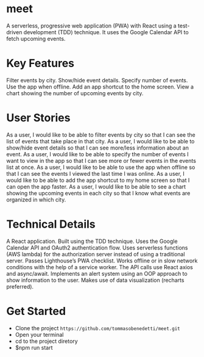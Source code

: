 # meet

A serverless, progressive web application (PWA) with React using a test-driven development (TDD) technique. It uses the Google Calendar API to fetch upcoming events.

# Key Features

Filter events by city. Show/hide event details. Specify number of events. Use the app when offline. Add an app shortcut to the home screen. View a chart showing the number of upcoming events by city.

# User Stories

As a user, I would like to be able to filter events by city so that I can see the list of events that take place in that city. As a user, I would like to be able to show/hide event details so that I can see more/less information about an event. As a user, I would like to be able to specify the number of events I want to view in the app so that I can see more or fewer events in the events list at once. As a user, I would like to be able to use the app when offline so that I can see the events I viewed the last time I was online. As a user, I would like to be able to add the app shortcut to my home screen so that I can open the app faster. As a user, I would like to be able to see a chart showing the upcoming events in each city so that I know what events are organized in which city.

# Technical Details

A React application. Built using the TDD technique. Uses the Google Calendar API and OAuth2 authentication flow. Uses serverless functions (AWS lambda) for the authorization server instead of using a traditional server. Passes Lighthouse’s PWA checklist. Works offline or in slow network conditions with the help of a service worker. The API calls use React axios and async/await. Implements an alert system using an OOP approach to show information to the user. Makes use of data visualization (recharts preferred).

# Get Started


- Clone the project ```https://github.com/tommasobenedetti/meet.git```
- Open your terminal
- cd to the project diretory
- $npm run start
